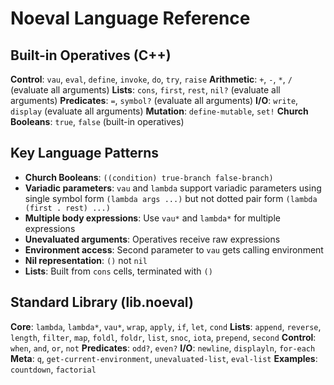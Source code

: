 # Noeval Language Reference

## Built-in Operatives (C++)

**Control**: `vau`, `eval`, `define`, `invoke`, `do`, `try`, `raise`
**Arithmetic**: `+`, `-`, `*`, `/` (evaluate all arguments)
**Lists**: `cons`, `first`, `rest`, `nil?` (evaluate all arguments)
**Predicates**: `=`, `symbol?` (evaluate all arguments)
**I/O**: `write`, `display` (evaluate all arguments)
**Mutation**: `define-mutable`, `set!`
**Church Booleans**: `true`, `false` (built-in operatives)

## Key Language Patterns

- **Church Booleans**: `((condition) true-branch false-branch)`
- **Variadic parameters**: `vau` and `lambda` support variadic parameters using single symbol form `(lambda args ...)` but not dotted pair form `(lambda (first . rest) ...)`
- **Multiple body expressions**: Use `vau*` and `lambda*` for multiple expressions
- **Unevaluated arguments**: Operatives receive raw expressions
- **Environment access**: Second parameter to `vau` gets calling environment
- **Nil representation**: `()` not `nil`
- **Lists**: Built from `cons` cells, terminated with `()`

## Standard Library (lib.noeval)

**Core**: `lambda`, `lambda*`, `vau*`, `wrap`, `apply`, `if`, `let`, `cond`
**Lists**: `append`, `reverse`, `length`, `filter`, `map`, `foldl`, `foldr`, `list`, `snoc`, `iota`, `prepend`, `second`
**Control**: `when`, `and`, `or`, `not`
**Predicates**: `odd?`, `even?`
**I/O**: `newline`, `displayln`, `for-each`
**Meta**: `q`, `get-current-environment`, `unevaluated-list`, `eval-list`
**Examples**: `countdown`, `factorial`
